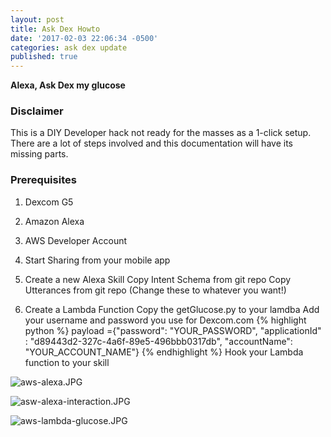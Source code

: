 ```yaml
---
layout: post
title: Ask Dex Howto
date: '2017-02-03 22:06:34 -0500'
categories: ask dex update
published: true
---
```

__Alexa, Ask Dex my glucose__


### Disclaimer
This is a DIY Developer hack not ready for the masses as a  1-click setup. There are a lot of steps involved and this documentation will have its missing parts.
    
### Prerequisites
1. Dexcom G5
2. Amazon Alexa
3. AWS Developer Account


1. Start Sharing from your mobile app
2. Create a new Alexa Skill
	Copy Intent Schema from git repo
    Copy Utterances from git repo (Change these to whatever you want!)
3. Create a Lambda Function
	Copy the getGlucose.py to your lamdba
    Add your username and password you use for Dexcom.com
    {% highlight python %}
payload ={"password": "YOUR_PASSWORD", "applicationId" : "d89443d2-327c-4a6f-89e5-496bbb0317db", "accountName": "YOUR_ACCOUNT_NAME"}
{% endhighlight %}
    Hook your Lambda function to your skill

![aws-alexa.JPG](/ask-dex/images/aws-alexa.JPG)

![asw-alexa-interaction.JPG](/ask-dex/images/asw-alexa-interaction.JPG)

![aws-lambda-glucose.JPG](/ask-dex/images/aws-lambda-glucose.JPG)






